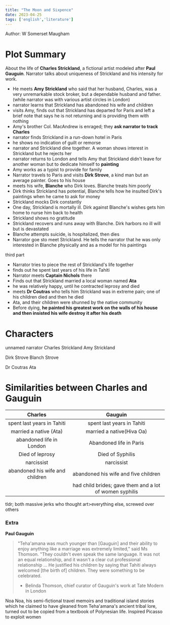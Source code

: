 ```yaml
---
title: "The Moon and Sixpence"
date: 2023-04-25
tags: ['english','literature']
---
```


Author: W Somerset Maugham

# Plot Summary
About the life of **Charles Strickland**, a fictional artist modeled after **Paul Gauguin**.
Narrator talks about uniqueness of Strickland and his intensity for work.
- He meets **Amy Strickland** who said that her husband, Charles, was a very unremarkable stock broker, but a dependable husband and father. (while narrator was with various artist circles in London)
- narrator learns that Strickland has abandoned his wife and children
- visits Amy, finds out that Strickland has departed for Paris and left a brief note that says he is not returning and is providing them with nothing
- Amy's brother Col. MacAndrew is enraged; they **ask narrator to track Charles**
- narrator finds Strickland in a run-down hotel in Paris 
- he shows no indication of guilt or remorse 
- narrator and Strickland dine together. A woman shows interest in Strickland but he rejects her 
- narrator returns to London and tells Amy that Strickland didn't leave for another woman but to dedicate himself to **painting**
- Amy works as a typist to provide for family 
- Narrator travels to Paris and visits **Dirk Strove**, a kind man but an average painter. Goes to his house
- meets his wife, **Blanche** who Dirk loves. Blanche treats him poorly
- Dirk thinks Strickland has potential, Blanche tells how he insulted Dirk's paintings when he came to ask for money 
- Strickland mocks Dirk constantly
- One day, Strickland is mortally ill. Dirk against Blanche's wishes gets him home to nurse him back to health
- Strickland shows no gratitude 
- Strickland recovers and runs away with Blanche. Dirk harbors no ill will but is devastated
- Blanche attempts suicide, is hospitalized, then dies 
- Narrator goe sto meet Strickland. He tells the narrator that he was only interested in Blanche physically and as a model for his paintings

third part 
- Narrator tries to piece the rest of Strickland's life together
- finds out he spent last years of his life in Tahiti 
- Narrator meets **Captain Nichols** there
- Finds out that Strickland married a local woman named **Ata** 
- he was relatively happy, until he contracted leprosy and died 
- meets **Dr Coutras** who tells him Strickland was in extreme pain; one of his children died and then he died
- Ata, and their children were shunned by the native community
- Before dying, **he painted his greatest work on the walls of his house and then insisted his wife destroy it after his death** 

# Characters
unnamed narrator
Charles Strickland
Amy Strickland

Dirk Strove
Blanch Strove 

Dr Coutras 
Ata 

# Similarities between Charles and Gauguin

|Charles|Gauguin|
|:---:|:---:|
|spent last years in Tahiti|spent last years in Tahiti|
|married a native (Ata)|married a native(Hiva Oa)|
|abandoned life in London|Abandoned life in Paris|
|Died of leprosy|Died of Syphilis|
|narcissist|narcissist|
|abandoned his wife and children|abandoned his wife and five children|
||had child brides; gave them and a lot of women syphilis|


tldr; both massive jerks who thought art>everything else, screwed over others

### Extra

**Paul Gauguin**

> "Teha'amana was much younger than [Gauguin] and their ability to enjoy anything like a marriage was extremely limited," said Ms Thomson. "They couldn't even speak the same language. It was not an equal relationship, and it wasn't a clear cut professional relationship … He justified his children by saying that Tahiti always welcomed [the birth of] children. They were something to be celebrated.
> - Belinda Thomson, chief curator of Gauguin's work at Tate Modern in London

Noa Noa, his semi-fictional travel memoirs and traditional island stories which he claimed to have gleaned from Teha'amana's ancient tribal lore, turned out to be copied from a textbook of Polynesian life.
Inspired Picasso to exploit women 
